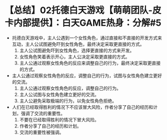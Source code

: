 # 【总结】02托德白天游戏【萌萌团队-皮卡内部提供】：白天GAME热身：分解#5

-   托德白天游戏中，主人公遇到一个女性角色，通过直接和不直接的开发方式来互动，主人公试图避免吓到女性角色，最终决定采取更直接的方式。
    1.  主人公试图避免吓到女性角色，选择更直接的方式来开发。
    2.  女性角色笑着表示开心，主人公决定采取更直接的方式。
    3.  主人公通过观察女性角色的反应来调整自己的行为，最终决定采取更直接的方式。
-   主人公通过观察女性角色的反应，调整自己的行为，试图与女性角色建立更好的交流。
    1.  主人公通过观察女性角色的反应，调整自己的行为。
    2.  主人公试图与女性角色建立更好的交流。
    3.  主人公避免采取极端的行为，以免女性角色拒绝。
-   人们在已经取得胜利的情况下不应该冒大风险，作者分享了自己的经历和计划，强调了交流的重要性。
    1.  不要在已经取得胜利的情况下冒大风险。
    2.  作者分享了自己的经历和计划。
    3.  交流的重要性被强调。